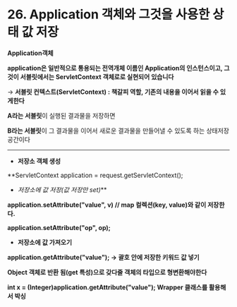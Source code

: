 # 26. Application 객체와 그것을 사용한 상태 값 저장

**Application객체**

**application은 일반적으로 통용되는 전역개체 이름인 Application의 인스턴스이고, 그것이 서블릿에서는 ServletContext 객체로로 실현되어 있습니다**

→ **서블릿 컨텍스트(ServletContext) : 책갈피 역할, 기존의 내용을 이어서 읽을 수 있게한다** 

**A라는 서블릿**이 실행된 결과물을 저장하면

**B라는 서블릿**이 그 결과물을 이어서 새로운 결과물을 만들어낼 수 있도록 하는 상태저장공간이다

---

- **저장소 객체 생성**

**ServletContext application = request.getServletContext();

- **저장소에 값 저장*(값 저장만 set)***

**application.setAttribute("value", v)  // map 컬렉션(key, value)와 같이 저장한다.**

**application.setAttribute("op", op);**

- **저장소에 값 가져오기**

**application.getAttribute("value"); → 괄호 안에 저장한 키워드 값 넣기**

**Object 객체로 반환 됨(get 특성)으로 갖다줄 객체의 타입으로 형변환해야한다**

**int x = (Integer)application.getAttribute("value"); Wrapper 클래스를 활용해서 박싱**
